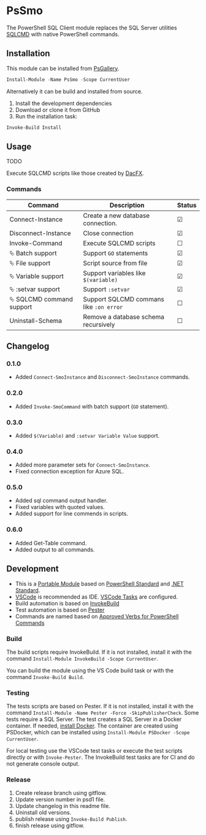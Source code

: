 # PsSmo

The PowerShell SQL Client module replaces the SQL Server utilities [SQLCMD](https://docs.microsoft.com/de-de/sql/tools/sqlcmd-utility) with native PowerShell commands.

## Installation

This module can be installed from [PsGallery](https://www.powershellgallery.com/packages/PsSmo).

```powershell
Install-Module -Name PsSmo -Scope CurrentUser
```

Alternatively it can be build and installed from source.

1. Install the development dependencies
2. Download or clone it from GitHub
3. Run the installation task:

```powershell
Invoke-Build Install
```

## Usage

TODO

Execute SQLCMD scripts like those created by [DacFX](https://github.com/microsoft/DacFx).

### Commands

| Command                         | Description                             | Status  |
| ------------------------------- | --------------------------------------- | ------- |
| Connect-Instance                | Create a new database connection.       | &#9745; |
| Disconnect-Instance             | Close connection                        | &#9745; |
| Invoke-Command                  | Execute SQLCMD scripts                  | &#9744; |
| &#11185; Batch support          | Support `GO` statements                 | &#9745; |
| &#11185; File support           | Script source from file                 | &#9745; |
| &#11185; Variable support       | Support variables like `$(variable)`    | &#9745; |
| &#11185; :setvar support        | Support `:setvar`                       | &#9745; |
| &#11185; SQLCMD command support | Support SQLCMD commans like `:on error` | &#9744; |
| Uninstall-Schema                | Remove a database schema recursively    | &#9744; |

## Changelog

### 0.1.0

- Added `Connect-SmoInstance` and `Disconnect-SmoInstance` commands.

### 0.2.0

- Added `Invoke-SmoCommand` with batch support (`GO` statement).

### 0.3.0

- Added `$(Variable)` and `:setvar Variable Value` support.

### 0.4.0

- Added more parameter sets for `Connect-SmoInstance`.
- Fixed connection exception for Azure SQL.

### 0.5.0

- Added sql command output handler.
- Fixed variables with quoted values.
- Added support for line commends in scripts.

### 0.6.0

- Added Get-Table command.
- Added output to all commands.

## Development

- This is a [Portable Module](https://docs.microsoft.com/de-de/powershell/scripting/dev-cross-plat/writing-portable-modules?view=powershell-7) based on [PowerShell Standard](https://github.com/powershell/powershellstandard) and [.NET Standard](https://docs.microsoft.com/en-us/dotnet/standard/net-standard).
- [VSCode](https://code.visualstudio.com) is recommended as IDE. [VSCode Tasks](https://code.visualstudio.com/docs/editor/tasks) are configured.
- Build automation is based on [InvokeBuild](https://github.com/nightroman/Invoke-Build)
- Test automation is based on [Pester](https://pester.dev)
- Commands are named based on [Approved Verbs for PowerShell Commands](https://docs.microsoft.com/de-de/powershell/scripting/developer/cmdlet/approved-verbs-for-windows-powershell-commands)

### Build

The build scripts require InvokeBuild. If it is not installed, install it with the command `Install-Module InvokeBuild -Scope CurrentUser`.

You can build the module using the VS Code build task or with the command `Invoke-Build Build`.

### Testing

The tests scripts are based on Pester. If it is not installed, install it with the command `Install-Module -Name Pester -Force -SkipPublisherCheck`. Some tests require a SQL Server. The test creates a SQL Server in a Docker container. If needed, [install Docker](https://www.docker.com/get-started). The container are created using PSDocker, which can be installed using `Install-Module PSDocker -Scope CurrentUser`.

For local testing use the VSCode test tasks or execute the test scripts directly or with `Invoke-Pester`.
The InvokeBuild test tasks are for CI and do not generate console output.

### Release

1. Create release branch using gitflow.
2. Update version number in psd1 file.
3. Update changelog in this readme file.
4. Uninstall old versions.
5. publish release using `Invoke-Build Publish`.
6. finish release using gitflow.
